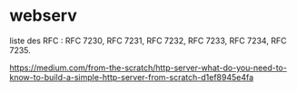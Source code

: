 # webserv

liste des  RFC : RFC 7230, RFC 7231, RFC 7232, RFC 7233, RFC 7234, RFC 7235.

https://medium.com/from-the-scratch/http-server-what-do-you-need-to-know-to-build-a-simple-http-server-from-scratch-d1ef8945e4fa
